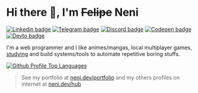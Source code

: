 # Hi there 👋, I'm ~~Felipe~~ Neni

[![Linkedin badge](https://img.shields.io/badge/-LinkedIn-blue?style=flat-square&logo=Linkedin&logoColor=white)](https://www.linkedin.com/in/nenitf)
[![Telegram badge](https://img.shields.io/badge/-Telegram-1ca0f1?style=flat-square&logo=telegram&logoColor=white)](https://t.me/nenitf)
[![Discord badge](https://img.shields.io/badge/-Discord-7389D8?style=flat-square&logo=Discord&logoColor=white)](https://discord.com/users/298546270451269642)
[![Codepen badge](https://img.shields.io/badge/-CodePen-000000?style=flat-square&logo=Codepen&logoColor=white)](https://codepen.io/nenitf/collections/popular?grid_type=list)
[![Devto badge](https://img.shields.io/badge/-Blog-000000?style=flat-square&logo=DEV.to&logoColor=white)](https://dev.to/nenitf/)

I'm a web programmer and I like animes/mangas, local multiplayer games, [studying](http://neni.dev/ead) and build systems/tools to automate repetitive boring stuffs.

[![Github Profile Top Languages](https://github-readme-stats.vercel.app/api/top-langs/?username=nenitf&layout=compact)](https://github.com/nenitf?tab=repositories&q=&type=source)

> See my portfolio at [neni.dev/portfolio](http://neni.dev/portfolio) and my others profiles on internet at [neni.dev/hub](http://neni.dev/hub)
